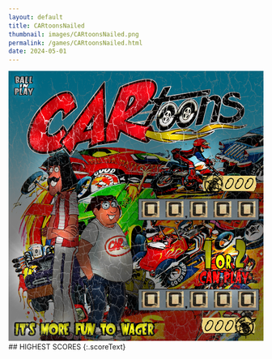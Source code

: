 ```yaml
---
layout: default
title: CARtoonsNailed
thumbnail: images/CARtoonsNailed.png
permalink: /games/CARtoonsNailed.html
date: 2024-05-01
---
```


<img src="../images/CARtoonsNailed.png" class="gameThumbnail img-fluid mx-auto align-middle">
## HIGHEST SCORES
{:.scoreText}

